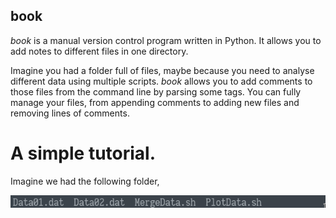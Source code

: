 ## book

*book* is a manual version control program written in Python.
It allows you to add notes to different files in one directory.

Imagine you had a folder full of files, maybe because you need to
analyse different data using multiple scripts. *book* allows you
to add comments to those files from the command line by parsing
some tags. You can fully manage your files, from appending comments
to adding new files and removing lines of comments.

# A simple tutorial.

Imagine we had the following folder,

![Folder Data](./FolderPic.png)
